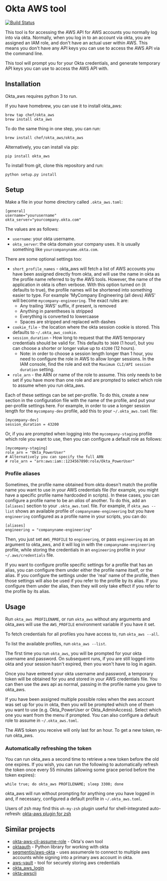# Okta AWS tool

[![Build Status](https://travis-ci.org/chef/okta_aws.svg?branch=master)](https://travis-ci.org/chef/okta_aws)

This tool is for accessing the AWS API for AWS accounts you normally log
into via okta. Normally, when you log in to an account via okta, you are
assigned an IAM role, and don't have an actual user within AWS. This means you
don't have any API keys you can use to access the AWS API via the command
line.

This tool will prompt you for your Okta credentials, and generate temporary
API keys you can use to access the AWS API with.

## Installation

Okta_aws requires python 3 to run.

If you have homebrew, you can use it to install okta_aws:

    brew tap chef/okta_aws
    brew install okta_aws

To do the same thing in one step, you can run:

    brew install chef/okta_aws/okta_aws

Alternatively, you can install via pip:

    pip install okta_aws

To install from git, clone this repository and run:

    python setup.py install

## Setup

Make a file in your home directory called `.okta_aws.toml`:

    [general]
    username="yourusername"
    okta_server="yourcompany.okta.com"

The values are as follows:

* `username`: your okta username.
* `okta_server`: the okta domain your company uses. It is usually something
  like `yourcompanyname.okta.com`.

There are some optional settings too:

* `short_profile_names` - okta_aws will fetch a list of AWS accounts you have
  been assigned directly from okta, and will use the name in okta as the
  profile name referred to by the AWS tools. However, the name of the
  application in okta is often verbose. With this option turned on (it
  defaults to true), the profile names will be shortened into something easier
  to type. For example 'MyCompany Engineering (all devs) AWS' will become
  `mycompany-engineering`. The exact rules are:
  * Any trailing 'AWS' suffix, if present, is removed
  * Anything in parentheses is stripped
  * Everything is converted to lowercaase
  * Spaces are stripped and replaced with dashes
* `cookie_file` - the location where the okta session cookie is stored. This
  defaults to `~/.okta_aws_cookie`.
* `session_duration` - How long to request that the AWS temporary credentials
  should be valid for. This defaults to `3600` (1 hour), but you can choose a
  shorter or longer value up to `43200` (12 hours).
  * Note: in order to choose a session length longer than 1 hour, you need to
    configure the role in AWS to allow longer sessions. In the IAM console,
    find the role and exit the `Maximum CLI/API session duration` setting.
* `role_arn` - the ARN or name of the role to assume. This only needs to be
  set if you have more than one role and are prompted to select which role to
  assume when you run okta_aws.

Each of these settings can be set per-profile. To do this, create a new
section in the configuration file with the name of the profile, and put your
per-profile settings here. For example, in order to use a longer session
length for the `mycompany-dev` profile, add this to your `~/.okta_aws.toml`
file:

```
[mycompany-dev]
session_duration = 43200
```

Or, if you are prompted when logging into the `mycompany-staging` profile
which role you want to use, then you can configure a default role as follows:

```
[mycompany-staging]
role_arn = "Okta_PowerUser"
# Alternatively you can specify the full ARN
# role_arn = "arn:aws:iam::1234567890:role/Okta_PowerUser"
```

### Profile aliases

Sometimes, the profile name obtained from okta doesn't match the profile name
you want to use in your AWS credentials file (for example, you might have a
specific profile name hardcoded in scripts). In these cases, you can configure
a profile name to be an _alias_ of another. To do this, add an `[aliases]`
section to your `.okta_aws.toml` file. For example, if `okta_aws --list` shows
an available profile of `companyname-engineering` but you have
`engineering` configured as a profile name in your scripts, you can do:

```
[aliases]
engineering = "companyname-engineering"
```

Then, you just set `AWS_PROFILE` to `engineering`, or pass `engineering` as an
argument to okta_aws, and it will log in with the `companyname-engineering`
profile, while storing the credentials in an `engineering` profile in your
`~/.aws/credentials` file.

If you want to configure profile specific settings for a profile that has an
alias, you can configure them under either the profile name itself, or the
alias. If you configure the settings under the 'real' name of the profile,
then those settings will also be used if you refer to the profile by its
alias. If you configure them under the alias, then they will only take effect
if you refer to the profile by its alias.

## Usage

Run `okta_aws PROFILENAME`, or run `okta_aws` without any arguments and
okta_aws will use the `AWS_PROFILE` environment variable if you have it set.

To fetch credentials for all profiles you have access to, run `okta_aws --all`.

To list the available profiles, run `okta_aws --list`.

The first time you run `okta_aws`, you will be prompted for your okta username
and password. On subsequent runs, if you are still logged into okta and your
session hasn't expired, then you won't have to log in again.

Once you have entered your okta username and password, a temporary token will
be obtained for you and stored in your AWS credentials file. You can then use
the aws api as normal, passing in the profile name you gave to okta_aws.

If you have been assigned multiple possible roles when the aws account was set
up for you in okta, then you will be prompted which one of them you want to
use (e.g. Okta_PowerUser or Okta_AdminAccess). Select which one you want from
the menu if prompted. You can also configure a default role to assume in
`~/.okta_aws.toml`.

The AWS token you receive will only last for an hour. To get a new token,
re-run okta_aws.

### Automatically refreshing the token

You can run okta_aws a second time to retrieve a new token before the old one
expires. If you wish, you can run the following to automatically refresh the
token once every 55 minutes (allowing some grace period before the token
expires):

    while true; do okta_aws PROFILENAME; sleep 3300; done

okta_aws will run without prompting for anything one you have logged in and,
if necessary, configured a default profile in `~/.okta_aws.toml`.

Users of zsh may find this `oh-my-zsh` plugin useful for shell-integrated
auto-refresh:  [okta-aws plugin for zsh](https://gist.github.com/irvingpop/8e4e3bc63497be3432e695a52ef885f0)

## Similar projects

* [okta-aws-cli-assume-role](https://github.com/oktadeveloper/okta-aws-cli-assume-role) - Okta's own tool
* [oktaauth](https://github.com/ThoughtWorksInc/oktaauth) - Python library for working with okta
* [segmentio/aws-okta](https://github.com/segmentio/aws-okta) - uses assumerole
  to connect to multiple aws accounts while signing into a primary aws account
  in okta.
* [aws-vault](https://github.com/99designs/aws-vault) - tool for securely storing aws credentials
* [okta_aws_login](https://github.com/nimbusscale/okta_aws_login)
* [okta-awscli](https://github.com/jmhale/okta-awscli)
